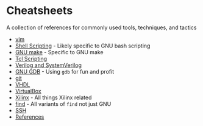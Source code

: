 # Cheatsheets
A collection of references for commonly used tools, techniques, and tactics

- [vim](./vim.md)
- [Shell Scripting](./shell.md) - Likely specific to GNU bash scripting
- [GNU make](./make.md) - Specific to GNU make
- [Tcl Scripting](./tcl.md)
- [Verilog and SystemVerilog](verilog.md)
- [GNU GDB](./gdb.md) - Using `gdb` for fun and profit
- [git](./git.md)
- [VHDL](./vhdl.md)
- [VirtualBox](./virtualbox.md)
- [Xilinx](./xilinx.md) - All things Xilinx related
- [find](./find.md) - All variants of `find` not just GNU
- [SSH](./ssh.md)
- [References](./references.md)


